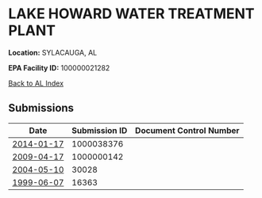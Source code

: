 # LAKE HOWARD WATER TREATMENT PLANT

**Location:** SYLACAUGA, AL

**EPA Facility ID:** 100000021282

[Back to AL Index](../../index.md)

## Submissions

| Date | Submission ID | Document Control Number |
|------|--------------|-------------------------|
| [2014-01-17](submissions/1000038376.md) | 1000038376 |  |
| [2009-04-17](submissions/1000000142.md) | 1000000142 |  |
| [2004-05-10](submissions/30028.md) | 30028 |  |
| [1999-06-07](submissions/16363.md) | 16363 |  |
